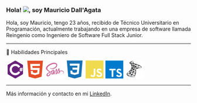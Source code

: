 ### Hola! <img src="https://raw.githubusercontent.com/MartinHeinz/MartinHeinz/master/wave.gif" width="30px">, soy Mauricio Dall'Agata

Hola, soy Mauricio, tengo 23 años, recibido de Técnico Universitario en Programación, actualmente trabajando en una empresa de software llamada Reingenio como Ingeniero de Software Full Stack Junior.

---

🧰 Habilidades Principales

<img src="https://github.com/devicons/devicon/blob/master/icons/csharp/csharp-plain.svg" alt="C# Logo" width="50" height="50">   <img src="https://github.com/devicons/devicon/blob/master/icons/html5/html5-plain.svg" alt="HTML5 Logo" width="50" height="50">   <img src="https://github.com/devicons/devicon/blob/master/icons/sass/sass-original.svg" alt="CSS3 Logo" width="50" height="50">   <img src="https://github.com/devicons/devicon/blob/master/icons/css3/css3-plain.svg" alt="SASS Logo" width="50" height="50">   <img src="https://github.com/devicons/devicon/blob/master/icons/javascript/javascript-plain.svg" alt="JavaScript Logo" width="50" height="50">   <img src="https://github.com/devicons/devicon/blob/master/icons/typescript/typescript-plain.svg" alt="TypeScript Logo" width="50" height="50">   <img src="https://github.com/devicons/devicon/blob/master/icons/microsoftsqlserver/microsoftsqlserver-plain.svg" alt="SQL Server Logo" width="50" height="50"> 

---
Más información y contacto en mi <a href="https://www.linkedin.com/in/mdallagata/">LinkedIn<a>.

<!--
Here are some ideas to get you started:

- 🔭 I’m currently working on ...
- 🌱 I’m currently learning ...
- 👯 I’m looking to collaborate on ...
- 🤔 I’m looking for help with ...
- 💬 Ask me about ...
- 📫 How to reach me: ...
- ⚡ Fun fact: ...
-->
